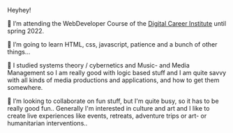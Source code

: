 Heyhey! 

🔭 I’m attending the WebDeveloper Course of the <a href="https://digitalcareerinstitute.org/" target="blank">Digital Career Institute</a> until spring 2022.


🌱 I’m going to learn HTML, css, javascript, patience and a bunch of other things... 

💬  I studied systems theory / cybernetics and Music- and Media Management so I am really good with logic based stuff and I am quite savvy with all kinds of media productions and applications, and how to get them somewhere.


👯 I’m looking to collaborate on fun stuff, but I'm quite busy, so it has to be really good fun..
Generally I'm interested in culture and art and I like to create live experiences like events, retreats, adventure trips or art- or humanitarian interventions..



<!--
**bedamat/bedamat** is a ✨ _special_ ✨ repository because its `README.md` (this file) appears on your GitHub profile.

Here are some ideas to get you started:

- 🔭 I’m currently learning how to code in the WebDeveloper Course of the Digital Career Institute
- 🌱 I’m currently learning ...
- 👯 I’m looking to collaborate on ...
- 🤔 I’m looking for help with ...
- 💬 Ask me about ...
- 📫 How to reach me: ...
- 😄 Pronouns: ...
- ⚡ Fun fact: ...
-->

